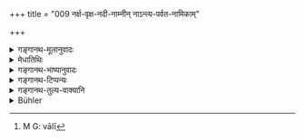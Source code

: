 +++
title = "009 नर्क्ष-वृक्ष-नदी-नाम्नीन् नाऽन्त्य-पर्वत-नामिकाम्"

+++

<details><summary>गङ्गानथ-मूलानुवादः</summary>

Nor one bearing the name of an asterism, or a tree, or a river; nob one having her hame after a low caste or a mountain; nor one named after a bird, a serpent or a slave; nor one with a hame inspiring terror.—(9)
</details>

<details><summary>मेधातिथिः</summary>

**ऋक्षं** नक्षत्रम्, तन्नामिका, आर्द्रा ज्येष्ठा इत्यादि । **वृक्षनाम्नीं** शिंशपा आमलकीति । **नदी** गङ्गा यमुना, तन्नाम्नी । ऋक्षाणि च वृक्षाश् च नद्यश् चेति द्वन्द्वः तासां नामानीति षष्ठीसमासः । ततो द्वितीयेन नामशब्देनोत्तरपदलोपी समासः । **अन्त्यनामिका** बर्बरीशबरीत्यादि । **पर्वता** विन्ध्यमलयादयः । पूर्ववत् समासात्मकप्रत्ययः । **पक्षिनाम्नी** शुकी सारिका । **अहिः** सर्पस् तन्नाम्नी- व्याली भुजङ्गी । **प्रेष्या** दासी चेटी दरनी[^५०] । **बिभिषणं** नाम भयजनकम्, डाकिनी राक्षसी ॥ ३.९ ॥


[^५०]:
     M G: vālī
</details>

<details><summary>गङ्गानथ-भाष्यानुवादः</summary>

‘*Asterism*’ is constellation; one who bears the name of one of these; such as ‘*Ārdrā*,’ ‘*Jyeṣṭhā*,’ and the like.

‘*Bearing the name of a tree*’—such as ‘Śiṃśapā,’ ‘*Āmalakī*,’ and so forth.

‘*River*’—the Gaṅgā and the Yamunā; she who bears these names.

The term “*ṛkṣavṛkṣanadī*” is to be expounded as a copulative compound; which with the following term ‘*nāman*’ forms a genitive *Tatpuruṣa* compound; and these, along with the term ‘nāman’ repeated, form a
*Bahuvrīhi* compound; the repeated term ‘*nāman*’ being dropped.

‘*Having her name after a low caste*’— such as ‘*Barbarī*’

‘*Śabarī*’ and the like.

‘*Mountains*’— such as the Vindhyā, the Himalaya, and the rest.

This compound (‘*parvatanāmikām*’) also is to be expounded as the former; and has the ‘*ka*’ affix added to it.

‘*Named after a bird*’— snch as ‘*Śukī*’ ‘*Sārikā*,’ and the like.

‘*Serpent*,’ snake; one who is named after it; such as ‘*Vyālī*,’ ‘*Bhujaṅgī*.’

‘*Slave*’— such names as ‘*Dāsī*,’ ‘*Bālī*.’

‘*Inspiring terror*’—that which causes fear; such as *Ḍākinī*,’ ‘*Rākṣasī*.’
</details>

<details><summary>गङ्गानथ-टिप्पन्यः</summary>

This verse is quoted in *Vīramitrodaya* (Saṃskāra, p. 732), where ‘*ṛkṣa*’ is explained as ‘asterism;’—and ‘*antya*’ as ‘*mleccha*;’—in
*Smṛtitattva* (II, p. 149) to the same effect as the preceding
verse;’—in *Vīramitrodaya* (Lakṣaṇa, p. 120), where ‘*antya*’ is explained as ‘*antyaja*,’ *i.e*., *cāṇḍāla*;—in *Aparārka* (p. 78) as indicating the unmarriageability of girls with the wrong type of names;—in *Samkāramayūkha* (p. 74);—in *Saṃskāraratnamālā* (p. 510), which explains ‘*antya*’ as bearing a Mleccha name;—in *Smṛticandrikā* (Saṃskāra, p. 201), which explains ‘*ṛkṣa*’ as ‘*nakṣatra*,’ ‘*antya*’ as ‘*mleccha*,’ and ‘*bhīṣaṇā*’ as terrifying;—and in *Nṛsiṃhaprasāda* (Saṃskāra, p. 50a).
</details>

<details><summary>गङ्गानथ-तुल्य-वाक्यानि</summary>

**(verses 3.8-9)  
**

See Comparative notes for [Verse 3.8].
</details>

<details><summary>Bühler</summary>

009	Nor one named after a constellation, a tree, or a river, nor one bearing the name of a low caste, or of a mountain, nor one named after a bird, a snake, or a slave, nor one whose name inspires terror.
</details>
